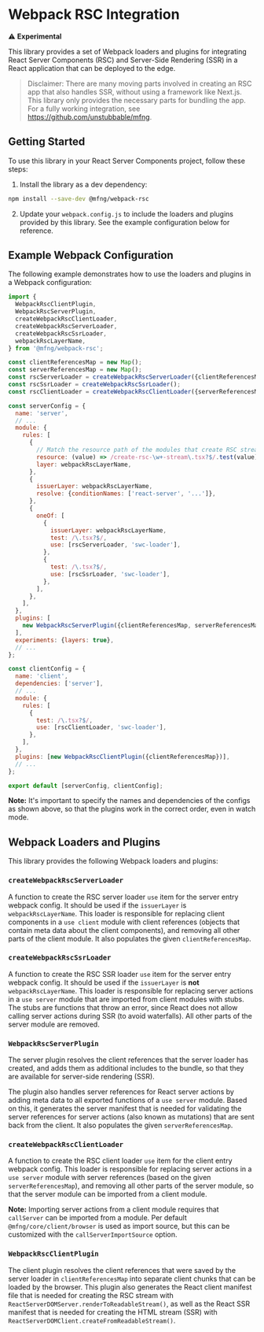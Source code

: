 # Webpack RSC Integration

⚠️ **Experimental**

This library provides a set of Webpack loaders and plugins for integrating React
Server Components (RSC) and Server-Side Rendering (SSR) in a React application
that can be deployed to the edge.

> Disclaimer: There are many moving parts involved in creating an RSC app that
> also handles SSR, without using a framework like Next.js. This library only
> provides the necessary parts for bundling the app. For a fully working
> integration, see https://github.com/unstubbable/mfng.

## Getting Started

To use this library in your React Server Components project, follow these steps:

1. Install the library as a dev dependency:

```sh
npm install --save-dev @mfng/webpack-rsc
```

2. Update your `webpack.config.js` to include the loaders and plugins provided
   by this library. See the example configuration below for reference.

## Example Webpack Configuration

The following example demonstrates how to use the loaders and plugins in a
Webpack configuration:

```js
import {
  WebpackRscClientPlugin,
  WebpackRscServerPlugin,
  createWebpackRscClientLoader,
  createWebpackRscServerLoader,
  createWebpackRscSsrLoader,
  webpackRscLayerName,
} from '@mfng/webpack-rsc';

const clientReferencesMap = new Map();
const serverReferencesMap = new Map();
const rscServerLoader = createWebpackRscServerLoader({clientReferencesMap});
const rscSsrLoader = createWebpackRscSsrLoader();
const rscClientLoader = createWebpackRscClientLoader({serverReferencesMap});

const serverConfig = {
  name: 'server',
  // ...
  module: {
    rules: [
      {
        // Match the resource path of the modules that create RSC streams, e.g.:
        resource: (value) => /create-rsc-\w+-stream\.tsx?$/.test(value),
        layer: webpackRscLayerName,
      },
      {
        issuerLayer: webpackRscLayerName,
        resolve: {conditionNames: ['react-server', '...']},
      },
      {
        oneOf: [
          {
            issuerLayer: webpackRscLayerName,
            test: /\.tsx?$/,
            use: [rscServerLoader, 'swc-loader'],
          },
          {
            test: /\.tsx?$/,
            use: [rscSsrLoader, 'swc-loader'],
          },
        ],
      },
    ],
  },
  plugins: [
    new WebpackRscServerPlugin({clientReferencesMap, serverReferencesMap}),
  ],
  experiments: {layers: true},
  // ...
};

const clientConfig = {
  name: 'client',
  dependencies: ['server'],
  // ...
  module: {
    rules: [
      {
        test: /\.tsx?$/,
        use: [rscClientLoader, 'swc-loader'],
      },
    ],
  },
  plugins: [new WebpackRscClientPlugin({clientReferencesMap})],
  // ...
};

export default [serverConfig, clientConfig];
```

**Note:** It's important to specify the names and dependencies of the configs as
shown above, so that the plugins work in the correct order, even in watch mode.

## Webpack Loaders and Plugins

This library provides the following Webpack loaders and plugins:

### `createWebpackRscServerLoader`

A function to create the RSC server loader `use` item for the server entry
webpack config. It should be used if the `issuerLayer` is `webpackRscLayerName`.
This loader is responsible for replacing client components in a `use client`
module with client references (objects that contain meta data about the client
components), and removing all other parts of the client module. It also
populates the given `clientReferencesMap`.

### `createWebpackRscSsrLoader`

A function to create the RSC SSR loader `use` item for the server entry webpack
config. It should be used if the `issuerLayer` is **not** `webpackRscLayerName`.
This loader is responsible for replacing server actions in a `use server` module
that are imported from client modules with stubs. The stubs are functions that
throw an error, since React does not allow calling server actions during SSR (to
avoid waterfalls). All other parts of the server module are removed.

### `WebpackRscServerPlugin`

The server plugin resolves the client references that the server loader has
created, and adds them as additional includes to the bundle, so that they are
available for server-side rendering (SSR).

The plugin also handles server references for React server actions by adding
meta data to all exported functions of a `use server` module. Based on this, it
generates the server manifest that is needed for validating the server
references for server actions (also known as mutations) that are sent back from
the client. It also populates the given `serverReferencesMap`.

### `createWebpackRscClientLoader`

A function to create the RSC client loader `use` item for the client entry
webpack config. This loader is responsible for replacing server actions in a
`use server` module with server references (based on the given
`serverReferencesMap`), and removing all other parts of the server module, so
that the server module can be imported from a client module.

**Note:** Importing server actions from a client module requires that
`callServer` can be imported from a module. Per default
`@mfng/core/client/browser` is used as import source, but this can be customized
with the `callServerImportSource` option.

### `WebpackRscClientPlugin`

The client plugin resolves the client references that were saved by the server
loader in `clientReferencesMap` into separate client chunks that can be loaded
by the browser. This plugin also generates the React client manifest file that
is needed for creating the RSC stream with
`ReactServerDOMServer.renderToReadableStream()`, as well as the React SSR
manifest that is needed for creating the HTML stream (SSR) with
`ReactServerDOMClient.createFromReadableStream()`.
